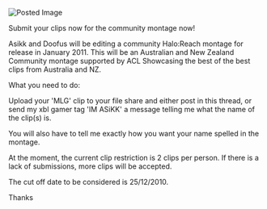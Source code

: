 ![Posted Image](http://www.aclpro.com.au/images/article/CommunityMontage.jpg)




Submit your clips now for the community montage now!








Asikk and Doofus will be editing a community Halo:Reach montage for release in January 2011. This will be an Australian and New Zealand Community montage supported by ACL Showcasing the best of the best clips from Australia and NZ.








What you need to do:





Upload your 'MLG' clip to your file share and either post in this thread, or send my xbl gamer tag 'IM ASiKK' a message telling me what the name of the clip(s) is.


You will also have to tell me exactly how you want your name spelled in the montage.





At the moment, the current clip restriction is 2 clips per person. If there is a lack of submissions, more clips will be accepted.





The cut off date to be considered is 25/12/2010.





Thanks